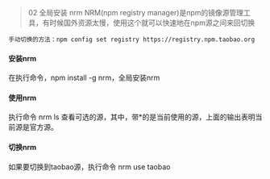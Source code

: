 >02 全局安装 nrm
> NRM(npm registry manager)是npm的镜像源管理工具，有时候国外资源太慢，使用这个就可以快速地在npm源之间来回切换

`手动切换的方法：npm config set registry https://registry.npm.taobao.org`

#### 安装nrm

在执行命令，npm install -g nrm，全局安装nrm

#### 使用nrm

执行命令 nrm ls 查看可选的源，其中，带*的是当前使用的源，上面的输出表明当前源是官方源。

#### 切换nrm

如果要切换到taobao源，执行命令 nrm use taobao